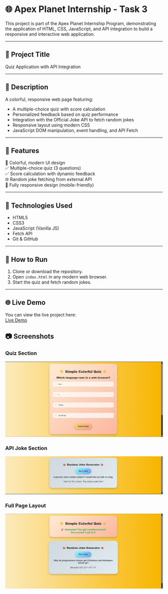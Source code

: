 # 🌐 Apex Planet Internship - Task 3

This project is part of the Apex Planet Internship Program, demonstrating the application of HTML, CSS, JavaScript, and API integration to build a responsive and interactive web application.

---

## 📌 Project Title  
Quiz Application with API Integration

---

## 📁 Description

A colorful, responsive web page featuring:

- A multiple-choice quiz with score calculation
- Personalized feedback based on quiz performance
- Integration with the Official Joke API to fetch random jokes
- Responsive layout using modern CSS
- JavaScript DOM manipulation, event handling, and API Fetch

---

## 🚀 Features

🎨 Colorful, modern UI design  
✅ Multiple-choice quiz (3 questions)  
✅ Score calculation with dynamic feedback  
🌐 Random joke fetching from external API  
📱 Fully responsive design (mobile-friendly)

---

## 🔧 Technologies Used

- HTML5
- CSS3
- JavaScript (Vanilla JS)
- Fetch API
- Git & GitHub

---
## 📂 How to Run

1. Clone or download the repository.
2. Open `index.html` in any modern web browser.
3. Start the quiz and fetch random jokes.

---
## 🌐 Live Demo

You can view the live project here:  
[Live Demo](https://lavs2005.github.io/Apex-Task-3/)

## 📷 Screenshots

### Quiz Section
![Quiz Screenshot](./screenshots/img1.png)

### API Joke Section
![Joke Screenshot](./screenshots/img2.png)

### Full Page Layout
![Full Page Screenshot](./screenshots/img3.png)

